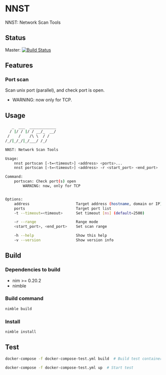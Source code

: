 # NNST

NNST: Network Scan Tools

## Status

Master: [![Build Status](https://travis-ci.org/kekeho/nnst.svg?branch=master)](https://travis-ci.org/kekeho/nnst)

## Features

### Port scan

Scan unix port (parallel), and check port is open.

- WARNING: now only for TCP.

## Usage

```sh
   _  ___  ____________
  / |/ / |/ / __/_  __/
 /    /    /\ \  / /
/_/|_/_/|_/___/ /_/

NNST: Network Scan Tools

Usage:
    nnst portscan [-t=<timeout>] <address> <ports>...
    nnst portscan [-t=<timeout>] <address> -r <start_port> <end_port>

Command:
    portscan: Check port(s) open
        WARNING: now, only for TCP


Options:
    address                     Target address (hostname, domain or IP)
    ports                       Target port list
    -t --timeout=<timeout>      Set timeout [ms] (default=2500)

    -r --range                  Range mode
    <start_port>, <end_port>    Set scan range

    -h --help                   Show this help
    -v --version                Show version info
```

## Build

### Dependencies to build

- nim >= 0.20.2
- nimble

### Build command

```sh
nimble build
```

### Install

```sh
nimble install
```

## Test

```sh
docker-compose -f docker-compose-test.yml build  # Build test containers

docker-compose -f docker-compose-test.yml up  # Start test
```